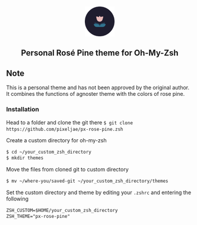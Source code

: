 <p align="center">
    <img src="https://github.com/pixeljae/px-rose-pine.zsh/blob/main/assets/logo.png?raw=true" width="80" />
    <h2 align="center">Personal Rosé Pine theme for Oh-My-Zsh</h2>
</p>

## Note
This is a personal theme and has not been approved by the original author.  It combines the functions of agnoster theme with the colors of rose pine.

### Installation
Head to a folder and clone the git there
`$ git clone https://github.com/pixeljae/px-rose-pine.zsh`

Create a custom directory for oh-my-zsh
```zsh
$ cd ~/your_custom_zsh_directory
$ mkdir themes
```

Move the files from cloned git to custom directory
```zsh
$ mv ~/where-you/saved-git ~/your_custom_zsh_directory/themes
```

Set the custom directory and theme by editing your `.zshrc` and entering the following
```
ZSH_CUSTOM=$HOME/your_custom_zsh_directory
ZSH_THEME="px-rose-pine"
```


